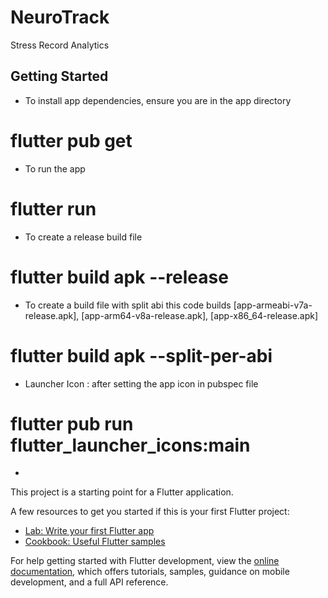 # NeuroTrack

Stress Record Analytics

## Getting Started

- To install app dependencies, ensure you are in the app directory

# flutter pub get

- To run the app

# flutter run

- To create a release build file

# flutter build apk --release

- To create a build file with split abi this code builds [app-armeabi-v7a-release.apk], [app-arm64-v8a-release.apk], [app-x86_64-release.apk]

# flutter build apk --split-per-abi

- Launcher Icon : after setting the app icon in pubspec file

# flutter pub run flutter_launcher_icons:main

-

This project is a starting point for a Flutter application.

A few resources to get you started if this is your first Flutter project:

- [Lab: Write your first Flutter app](https://docs.flutter.dev/get-started/codelab)
- [Cookbook: Useful Flutter samples](https://docs.flutter.dev/cookbook)

For help getting started with Flutter development, view the
[online documentation](https://docs.flutter.dev/), which offers tutorials,
samples, guidance on mobile development, and a full API reference.
